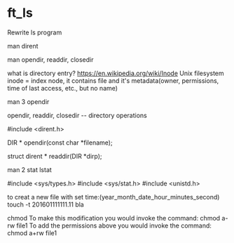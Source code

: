 # ft_ls
Rewrite ls program

man dirent

man opendir, readdir, closedir

what is directory entry? https://en.wikipedia.org/wiki/Inode
Unix filesystem
inode = index node, it contains file and it's metadata(owner, permissions, time of last access, etc., but no name)

man 3 opendir

opendir, readdir, closedir -- directory operations

#include <dirent.h>

DIR *
     opendir(const char *filename);

struct dirent *
     readdir(DIR *dirp);



man 2 stat  lstat

#include <sys/types.h>
#include <sys/stat.h>
#include <unistd.h>

to creat a new file with set time:(year_month_date_hour_minutes_second)
touch -t 201601111111.11 bla


chmod
To make this modification you would invoke the command: chmod a-rw file1
To add the permissions above you would invoke the command: chmod a+rw file1

